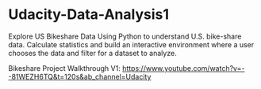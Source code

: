 # Udacity-Data-Analysis1
Explore US Bikeshare Data Using Python to understand U.S. bike-share data. Calculate statistics and build an interactive environment where a user chooses the data and filter for a dataset to analyze.


Bikeshare Project Walkthrough V1:
https://www.youtube.com/watch?v=--81WEZH6TQ&t=120s&ab_channel=Udacity
